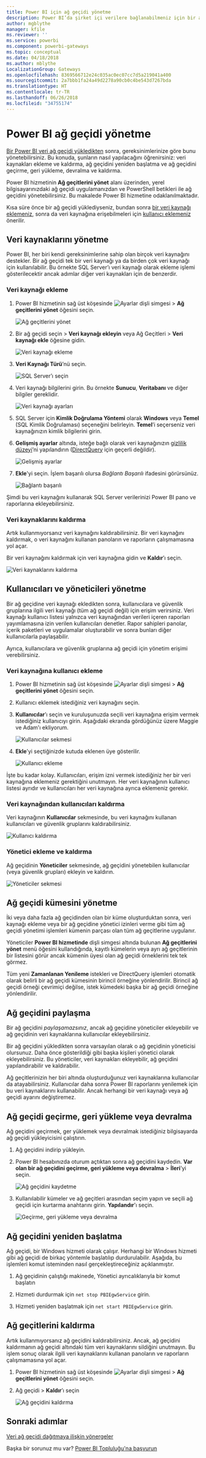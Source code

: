 ```yaml
---
title: Power BI için ağ geçidi yönetme
description: Power BI’da şirket içi verilere bağlanabilmeniz için bir ağ geçidini nasıl yöneteceğinizi öğrenin.
author: mgblythe
manager: kfile
ms.reviewer: ''
ms.service: powerbi
ms.component: powerbi-gateways
ms.topic: conceptual
ms.date: 04/18/2018
ms.author: mblythe
LocalizationGroup: Gateways
ms.openlocfilehash: 8369566712e24c035ac0ec07cc7d5a219041a400
ms.sourcegitcommit: 2a7bbb1fa24a49d2278a90cb0c4be543d7267bda
ms.translationtype: HT
ms.contentlocale: tr-TR
ms.lasthandoff: 06/26/2018
ms.locfileid: "34755174"
---
```

# <a name="manage-a-power-bi-gateway"></a>Power BI ağ geçidi yönetme

[Bir Power BI veri ağ geçidi yükledikten](service-gateway-install.md) sonra, gereksinimlerinize göre bunu yönetebilirsiniz. Bu konuda, şunların nasıl yapılacağını öğrenirsiniz: veri kaynakları ekleme ve kaldırma, ağ geçidini yeniden başlatma ve ağ geçidini geçirme, geri yükleme, devralma ve kaldırma. 

Power BI hizmetinin **Ağ geçitlerini yönet** alanı üzerinden, yerel bilgisayarınızdaki ağ geçidi uygulamanızdan ve PowerShell betikleri ile ağ geçidini yönetebilirsiniz. Bu makalede Power BI hizmetine odaklanılmaktadır. 

Kısa süre önce bir ağ geçidi yüklediyseniz, bundan sonra [bir veri kaynağı eklemeniz](#add-a-data-source), sonra da veri kaynağına erişebilmeleri için [kullanıcı eklemeniz](#add-users-to-a-data-source) önerilir.


## <a name="manage-data-sources"></a>Veri kaynaklarını yönetme

Power BI, her biri kendi gereksinimlerine sahip olan birçok veri kaynağını destekler. Bir ağ geçidi tek bir veri kaynağı ya da birden çok veri kaynağı için kullanılabilir. Bu örnekte SQL Server’ı veri kaynağı olarak ekleme işlemi gösterilecektir ancak adımlar diğer veri kaynakları için de benzerdir.


### <a name="add-a-data-source"></a>Veri kaynağı ekleme

1. Power BI hizmetinin sağ üst köşesinde ![Ayarlar dişli simgesi](media/service-gateway-manage/icon-gear.png) > **Ağ geçitlerini yönet** öğesini seçin.

    ![Ağ geçitlerini yönet](media/service-gateway-manage/manage-gateways.png)

2. Bir ağ geçidi seçin > **Veri kaynağı ekleyin** veya Ağ Geçitleri > **Veri kaynağı ekle** öğesine gidin.

    ![Veri kaynağı ekleme](media/service-gateway-manage/add-data-source.png)

3. **Veri Kaynağı Türü**’nü seçin.

    ![SQL Server’ı seçin](media/service-gateway-manage/select-sql-server.png)


4. Veri kaynağı bilgilerini girin. Bu örnekte **Sunucu**, **Veritabanı** ve diğer bilgiler gereklidir.  

    ![Veri kaynağı ayarları](media/service-gateway-manage/data-source-settings.png)

5. SQL Server için **Kimlik Doğrulama Yöntemi** olarak **Windows** veya **Temel**  (SQL Kimlik Doğrulaması) seçeneğini belirleyin.  **Temel**’i seçerseniz veri kaynağınızın kimlik bilgilerini girin.

6. **Gelişmiş ayarlar** altında, isteğe bağlı olarak veri kaynağınızın [gizlilik düzeyi](https://support.office.com/article/Privacy-levels-Power-Query-CC3EDE4D-359E-4B28-BC72-9BEE7900B540)’ni yapılandırın ([DirectQuery](desktop-directquery-about.md) için geçerli değildir).

    ![Gelişmiş ayarlar](media/service-gateway-manage/advanced-settings.png)

7. **Ekle**'yi seçin. İşlem başarılı olursa *Bağlantı Başarılı* ifadesini görürsünüz.

    ![Bağlantı başarılı](media/service-gateway-manage/connection-successful.png)

Şimdi bu veri kaynağını kullanarak SQL Server verilerinizi Power BI pano ve raporlarına ekleyebilirsiniz.

### <a name="remove-a-data-source"></a>Veri kaynaklarını kaldırma

Artık kullanmıyorsanız veri kaynağını kaldırabilirsiniz. Bir veri kaynağını kaldırmak, o veri kaynağını kullanan panoların ve raporların çalışmamasına yol açar.

Bir veri kaynağını kaldırmak için veri kaynağına gidin ve **Kaldır**’ı seçin.

![Veri kaynaklarını kaldırma](media/service-gateway-manage/remove-data-source.png)


## <a name="manage-users-and-administrators"></a>Kullanıcıları ve yöneticileri yönetme

Bir ağ geçidine veri kaynağı ekledikten sonra, kullanıcılara ve güvenlik gruplarına ilgili veri kaynağı (tüm ağ geçidi değil) için erişim verirsiniz. Veri kaynağı kullanıcı listesi yalnızca veri kaynağından verileri içeren raporları yayımlamasına izin verilen kullanıcıları denetler. Rapor sahipleri panolar, içerik paketleri ve uygulamalar oluşturabilir ve sonra bunları diğer kullanıcılarla paylaşabilir.

Ayrıca, kullanıcılara ve güvenlik gruplarına ağ geçidi için yönetim erişimi verebilirsiniz.


### <a name="add-users-to-a-data-source"></a>Veri kaynağına kullanıcı ekleme

1. Power BI hizmetinin sağ üst köşesinde ![Ayarlar dişli simgesi](media/service-gateway-manage/icon-gear.png) > **Ağ geçitlerini yönet** öğesini seçin.

2. Kullanıcı eklemek istediğiniz veri kaynağını seçin.

3. **Kullanıcılar**’ı seçin ve kuruluşunuzda seçili veri kaynağına erişim vermek istediğiniz kullanıcıyı girin. Aşağıdaki ekranda gördüğünüz üzere Maggie ve Adam'ı ekliyorum.

    ![Kullanıcılar sekmesi](media/service-gateway-manage/users-tab.png)

4. **Ekle**’yi seçtiğinizde kutuda eklenen üye gösterilir.

    ![Kullanıcı ekleme](media/service-gateway-manage/add-user.png)

İşte bu kadar kolay. Kullanıcıları, erişim izni vermek istediğiniz her bir veri kaynağına eklemeniz gerektiğini unutmayın. Her veri kaynağının kullanıcı listesi ayrıdır ve kullanıcıları her veri kaynağına ayrıca eklemeniz gerekir.


### <a name="remove-users-from-a-data-source"></a>Veri kaynağından kullanıcıları kaldırma

Veri kaynağının **Kullanıcılar** sekmesinde, bu veri kaynağını kullanan kullanıcıları ve güvenlik gruplarını kaldırabilirsiniz.

![Kullanıcı kaldırma](media/service-gateway-manage/remove-user.png)


### <a name="add-and-remove-administrators"></a>Yönetici ekleme ve kaldırma

Ağ geçidinin **Yöneticiler** sekmesinde, ağ geçidini yönetebilen kullanıcılar (veya güvenlik grupları) ekleyin ve kaldırın.

![Yöneticiler sekmesi](media/service-gateway-manage/administrators-tab.png)


## <a name="manage-a-gateway-cluster"></a>Ağ geçidi kümesini yönetme

İki veya daha fazla ağ geçidinden olan bir küme oluşturduktan sonra, veri kaynağı ekleme veya bir ağ geçidine yönetici izinleri verme gibi tüm ağ geçidi yönetimi işlemleri kümenin parçası olan tüm ağ geçitlerine uygulanır. 

Yöneticiler **Power BI hizmetinde** dişli simgesi altında bulunan **Ağ geçitlerini yönet** menü öğesini kullandığında, kayıtlı kümelerin veya ayrı ağ geçitlerinin bir listesini görür ancak kümenin üyesi olan ağ geçidi örneklerini tek tek görmez.

Tüm yeni **Zamanlanan Yenileme** istekleri ve DirectQuery işlemleri otomatik olarak belirli bir ağ geçidi kümesinin birincil örneğine yönlendirilir. Birincil ağ geçidi örneği çevrimiçi değilse, istek kümedeki başka bir ağ geçidi örneğine yönlendirilir.


## <a name="share-a-gateway"></a>Ağ geçidini paylaşma

Bir ağ geçidini *paylaşamazsınız*, ancak ağ geçidine yöneticiler ekleyebilir ve ağ geçidinin veri kaynaklarına kullanıcılar ekleyebilirsiniz. 

Bir ağ geçidini yükledikten sonra varsayılan olarak o ağ geçidinin yöneticisi olursunuz. Daha önce gösterildiği gibi başka kişileri yönetici olarak ekleyebilirsiniz. Bu yöneticiler, veri kaynakları ekleyebilir, ağ geçidini yapılandırabilir ve kaldırabilir.

Ağ geçitlerinizin her biri altında oluşturduğunuz veri kaynaklarına kullanıcılar da atayabilirsiniz. Kullanıcılar daha sonra Power BI raporlarını yenilemek için bu veri kaynaklarını kullanabilir. Ancak herhangi bir veri kaynağı veya ağ geçidi ayarını değiştiremez.

## <a name="migrate-restore-or-take-over-a-gateway"></a>Ağ geçidi geçirme, geri yükleme veya devralma

Ağ geçidini geçirmek, ger yüklemek veya devralmak istediğiniz bilgisayarda ağ geçidi yükleyicisini çalıştırın.

1. Ağ geçidini indirip yükleyin.

2. Power BI hesabınızda oturum açtıktan sonra ağ geçidini kaydedin. **Var olan bir ağ geçidini geçirme, geri yükleme veya devralma** > **İleri**’yi seçin.

    ![Ağ geçidini kaydetme](media/service-gateway-manage/register-gateway.png)

3. Kullanılabilir kümeler ve ağ geçitleri arasından seçim yapın ve seçili ağ geçidi için kurtarma anahtarını girin. **Yapılandır**'ı seçin.

    ![Geçirme, geri yükleme veya devralma](media/service-gateway-manage/migrate-restore-takeover.png)


## <a name="restart-a-gateway"></a>Ağ geçidini yeniden başlatma

Ağ geçidi, bir Windows hizmeti olarak çalışır. Herhangi bir Windows hizmeti gibi ağ geçidi de birkaç yöntemle başlatılıp durdurulabilir. Aşağıda, bu işlemleri komut isteminden nasıl gerçekleştireceğiniz açıklanmıştır.

1. Ağ geçidinin çalıştığı makinede, Yönetici ayrıcalıklarıyla bir komut başlatın

2. Hizmeti durdurmak için `net stop PBIEgwService` girin.

3. Hizmeti yeniden başlatmak için `net start PBIEgwService` girin.


## <a name="remove-a-gateway"></a>Ağ geçitlerini kaldırma

Artık kullanmıyorsanız ağ geçidini kaldırabilirsiniz. Ancak, ağ geçidini kaldırmanın ağ geçidi altındaki tüm veri kaynaklarını sildiğini unutmayın. Bu işlem sonuç olarak ilgili veri kaynaklarını kullanan panoların ve raporların çalışmamasına yol açar.

1. Power BI hizmetinin sağ üst köşesinde ![Ayarlar dişli simgesi](media/service-gateway-manage/icon-gear.png) > **Ağ geçitlerini yönet** öğesini seçin.

2. Ağ geçidi > **Kaldır**’ı seçin
   
   ![Ağ geçidini kaldırma](media/service-gateway-manage/remove-gateway.png)


## <a name="next-steps"></a>Sonraki adımlar

[Veri ağ geçidi dağıtmaya ilişkin yönergeler](service-gateway-deployment-guidance.md)

Başka bir sorunuz mu var? [Power BI Topluluğu'na başvurun](http://community.powerbi.com/)

